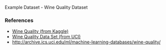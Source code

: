 Example Dataset - Wine Quality Dataset 

### References
* [Wine Quality (from Kaggle)](https://www.kaggle.com/rajyellow46/wine-quality)
* [Wine Quality Data Set (from UCI)](https://archive.ics.uci.edu/ml/datasets/Wine+Quality)
* http://archive.ics.uci.edu/ml/machine-learning-databases/wine-quality/